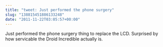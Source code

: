 ```yaml
---
title: "tweet: Just performed the phone surgery"
slug: "138815451886133248"
date: "2011-11-22T03:05:57+00:00"
---
```

Just performed the phone surgery thing to replace the LCD. Surprised by how servicable the Droid Incredible actually is.